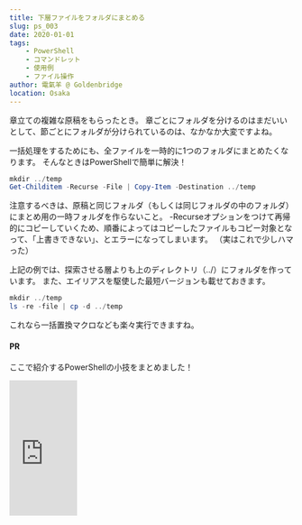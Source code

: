 ```yaml
---
title: 下層ファイルをフォルダにまとめる
slug: ps_003
date: 2020-01-01
tags:
    - PowerShell
    - コマンドレット
    - 使用例 
    - ファイル操作
author: 電氣羊 @ Goldenbridge
location: Osaka
---
```


章立ての複雑な原稿をもらったとき。
章ごとにフォルダを分けるのはまだいいとして、節ごとにフォルダが分けられているのは、なかなか大変ですよね。

一括処理をするためにも、全ファイルを一時的に1つのフォルダにまとめたくなります。
そんなときはPowerShellで簡単に解決！

```powershell
mkdir ../temp
Get-Childitem -Recurse -File | Copy-Item -Destination ../temp
```

注意するべきは、原稿と同じフォルダ（もしくは同じフォルダの中のフォルダ）にまとめ用の一時フォルダを作らないこと。
-Recurseオプションをつけて再帰的にコピーしていくため、順番によってはコピーしたファイルもコピー対象となって、「上書きできない」、とエラーになってしまいます。
（実はこれで少しハマった）

上記の例では、探索させる層よりも上のディレクトリ（../）にフォルダを作っています。
また、エイリアスを駆使した最短バージョンも載せておきます。 

```powershell
mkdir ../temp
ls -re -file | cp -d ../temp
```

これなら一括置換マクロなども楽々実行できますね。

#### PR
ここで紹介するPowerShellの小技をまとめました！

<iframe style="width:120px;height:240px;" marginwidth="0" marginheight="0" scrolling="no" frameborder="0" src="https://rcm-fe.amazon-adsystem.com/e/cm?ref=qf_sp_asin_til&t=goldenbridg09-22&m=amazon&o=9&p=8&l=as1&IS1=1&detail=1&asins=B082VRMNXV&linkId=ebdec427fc8abb893ab395a7477eb814&bc1=000000&lt1=_blank&fc1=333333&lc1=0066c0&bg1=ffffff&f=ifr">
</iframe>

<link-to></link-to>